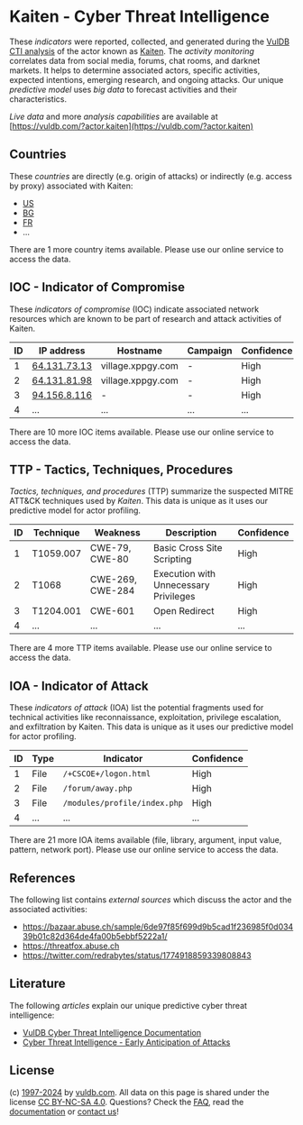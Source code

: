 # Kaiten - Cyber Threat Intelligence

These _indicators_ were reported, collected, and generated during the [VulDB CTI analysis](https://vuldb.com/?kb.cti) of the actor known as [Kaiten](https://vuldb.com/?actor.kaiten). The _activity monitoring_ correlates data from social media, forums, chat rooms, and darknet markets. It helps to determine associated actors, specific activities, expected intentions, emerging research, and ongoing attacks. Our unique _predictive model_ uses _big data_ to forecast activities and their characteristics.

_Live data_ and more _analysis capabilities_ are available at [https://vuldb.com/?actor.kaiten](https://vuldb.com/?actor.kaiten)

## Countries

These _countries_ are directly (e.g. origin of attacks) or indirectly (e.g. access by proxy) associated with Kaiten:

* [US](https://vuldb.com/?country.us)
* [BG](https://vuldb.com/?country.bg)
* [FR](https://vuldb.com/?country.fr)
* ...

There are 1 more country items available. Please use our online service to access the data.

## IOC - Indicator of Compromise

These _indicators of compromise_ (IOC) indicate associated network resources which are known to be part of research and attack activities of Kaiten.

ID | IP address | Hostname | Campaign | Confidence
-- | ---------- | -------- | -------- | ----------
1 | [64.131.73.13](https://vuldb.com/?ip.64.131.73.13) | village.xppgy.com | - | High
2 | [64.131.81.98](https://vuldb.com/?ip.64.131.81.98) | village.xppgy.com | - | High
3 | [94.156.8.116](https://vuldb.com/?ip.94.156.8.116) | - | - | High
4 | ... | ... | ... | ...

There are 10 more IOC items available. Please use our online service to access the data.

## TTP - Tactics, Techniques, Procedures

_Tactics, techniques, and procedures_ (TTP) summarize the suspected MITRE ATT&CK techniques used by _Kaiten_. This data is unique as it uses our predictive model for actor profiling.

ID | Technique | Weakness | Description | Confidence
-- | --------- | -------- | ----------- | ----------
1 | T1059.007 | CWE-79, CWE-80 | Basic Cross Site Scripting | High
2 | T1068 | CWE-269, CWE-284 | Execution with Unnecessary Privileges | High
3 | T1204.001 | CWE-601 | Open Redirect | High
4 | ... | ... | ... | ...

There are 4 more TTP items available. Please use our online service to access the data.

## IOA - Indicator of Attack

These _indicators of attack_ (IOA) list the potential fragments used for technical activities like reconnaissance, exploitation, privilege escalation, and exfiltration by Kaiten. This data is unique as it uses our predictive model for actor profiling.

ID | Type | Indicator | Confidence
-- | ---- | --------- | ----------
1 | File | `/+CSCOE+/logon.html` | High
2 | File | `/forum/away.php` | High
3 | File | `/modules/profile/index.php` | High
4 | ... | ... | ...

There are 21 more IOA items available (file, library, argument, input value, pattern, network port). Please use our online service to access the data.

## References

The following list contains _external sources_ which discuss the actor and the associated activities:

* https://bazaar.abuse.ch/sample/6de97f85f699d9b5cad1f236985f0d03439b01c82d364de4fa00b5ebbf5222a1/
* https://threatfox.abuse.ch
* https://twitter.com/redrabytes/status/1774918859339808843

## Literature

The following _articles_ explain our unique predictive cyber threat intelligence:

* [VulDB Cyber Threat Intelligence Documentation](https://vuldb.com/?kb.cti)
* [Cyber Threat Intelligence - Early Anticipation of Attacks](https://www.scip.ch/en/?labs.20201022)

## License

(c) [1997-2024](https://vuldb.com/?kb.changelog) by [vuldb.com](https://vuldb.com/?kb.about). All data on this page is shared under the license [CC BY-NC-SA 4.0](https://creativecommons.org/licenses/by-nc-sa/4.0/). Questions? Check the [FAQ](https://vuldb.com/?kb.faq), read the [documentation](https://vuldb.com/?kb) or [contact us](https://vuldb.com/?contact)!
